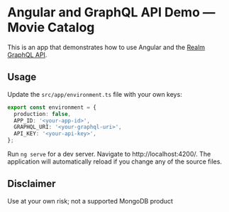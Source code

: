 # Angular and GraphQL API Demo — Movie Catalog

This is an app that demonstrates how to use Angular and the [Realm GraphQL API](https://www.mongodb.com/docs/realm/graphql/).

## Usage

Update the `src/app/environment.ts` file with your own keys:

```ts
export const environment = {
  production: false,
  APP_ID: '<your-app-id>',
  GRAPHQL_URI: '<your-graphql-uri>',
  API_KEY: '<your-api-key>',
};
```

Run `ng serve` for a dev server. Navigate to http://localhost:4200/. The application will automatically reload if you change any of the source files.

## Disclaimer

Use at your own risk; not a supported MongoDB product

